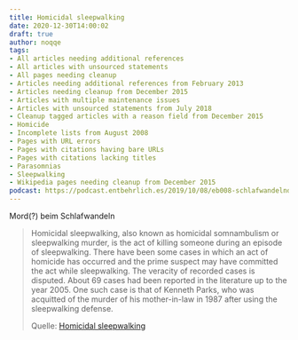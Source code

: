 ```yaml
---
title: Homicidal sleepwalking
date: 2020-12-30T14:00:02
draft: true
author: noqqe
tags:
- All articles needing additional references
- All articles with unsourced statements
- All pages needing cleanup
- Articles needing additional references from February 2013
- Articles needing cleanup from December 2015
- Articles with multiple maintenance issues
- Articles with unsourced statements from July 2018
- Cleanup tagged articles with a reason field from December 2015
- Homicide
- Incomplete lists from August 2008
- Pages with URL errors
- Pages with citations having bare URLs
- Pages with citations lacking titles
- Parasomnias
- Sleepwalking
- Wikipedia pages needing cleanup from December 2015
podcast: https://podcast.entbehrlich.es/2019/10/08/eb008-schlafwandelnde-umweltverschmutzer/
---
```


Mord(?) beim Schlafwandeln

> Homicidal sleepwalking, also known as homicidal somnambulism or sleepwalking
> murder, is the act of killing someone during an episode of sleepwalking. There
> have been some cases in which an act of homicide has occurred and the prime
> suspect may have committed the act while sleepwalking. The veracity of
> recorded cases is disputed. About 69 cases had been reported in the literature
> up to the year 2005. One such case is that of Kenneth Parks, who was acquitted
> of the murder of his mother-in-law in 1987 after using the sleepwalking
> defense.
>
> Quelle: [Homicidal sleepwalking](https://en.wikipedia.org/wiki/Homicidal_sleepwalking)
